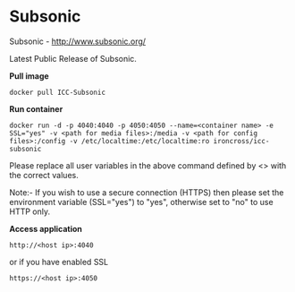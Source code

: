 Subsonic
=========

Subsonic - http://www.subsonic.org/

Latest Public Release of Subsonic.

**Pull image**

```
docker pull ICC-Subsonic
```

**Run container**

```
docker run -d -p 4040:4040 -p 4050:4050 --name=<container name> -e SSL="yes" -v <path for media files>:/media -v <path for config files>:/config -v /etc/localtime:/etc/localtime:ro ironcross/icc-subsonic
```

Please replace all user variables in the above command defined by <> with the correct values.

Note:- If you wish to use a secure connection (HTTPS) then please set the environment variable (SSL="yes") to "yes", otherwise set to "no" to use HTTP only.

**Access application**

```
http://<host ip>:4040
```

or if you have enabled SSL

```
https://<host ip>:4050
```